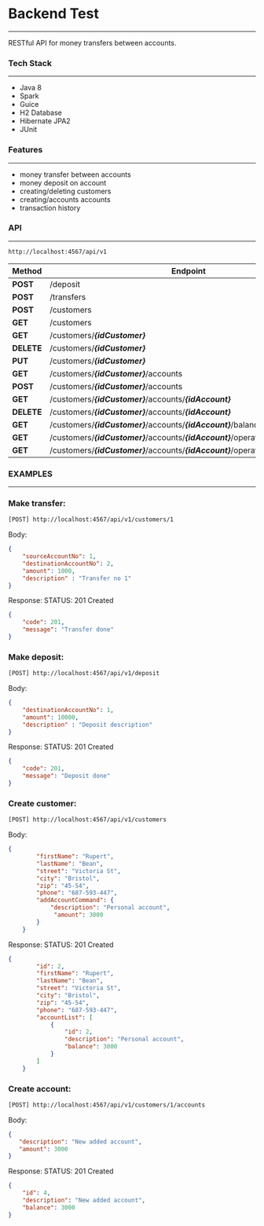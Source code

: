 # Backend Test
---
RESTful API for money transfers between accounts.


### Tech Stack
---
*  Java 8
*  Spark
*  Guice
*  H2 Database
*  Hibernate JPA2
*  JUnit

### Features
___
*  money transfer between accounts
*  money deposit on account
*  creating/deleting customers
*  creating/accounts accounts
*  transaction history

### API
---

```sh
http://localhost:4567/api/v1
```


| Method  | Endpoint |
| ------ | ------ |
| **POST** |  /deposit |
| **POST** |  /transfers |
| **POST** |  /customers |
| **GET** |  /customers |
| **GET** |  /customers/_**{idCustomer}**_ |
| **DELETE** |  /customers/_**{idCustomer}**_ |
| **PUT** |  /customers/_**{idCustomer}**_ |
| **GET** |  /customers/_**{idCustomer}**_/accounts |
| **POST** |  /customers/_**{idCustomer}**_/accounts |
| **GET** |  /customers/_**{idCustomer}**_/accounts/_**{idAccount}**_ |
| **DELETE** |  /customers/_**{idCustomer}**_/accounts/_**{idAccount}**_ |
| **GET** |  /customers/_**{idCustomer}**_/accounts/_**{idAccount}**_/balance |
| **GET** |  /customers/_**{idCustomer}**_/accounts/_**{idAccount}**_/operations |
| **GET** |  /customers/_**{idCustomer}**_/accounts/_**{idAccount}**_/operations/_**{idOperation}**_ |

### EXAMPLES
---

### Make transfer: 
```sh
[POST] http://localhost:4567/api/v1/customers/1
```
Body:
```json
{
    "sourceAccountNo": 1,
	"destinationAccountNo": 2,
	"amount": 1000,
	"description" : "Transfer no 1"
}
```
Response:
STATUS: 201 Created
```json
{
    "code": 201,
    "message": "Transfer done"
}
```


### Make deposit: 
```sh
[POST] http://localhost:4567/api/v1/deposit
```
Body:
```json
{
	"destinationAccountNo": 1,
	"amount": 10000,
	"description" : "Deposit description"
}
```

Response:
STATUS: 201 Created

```json
{
    "code": 201,
    "message": "Deposit done"
}
```

### Create customer: 
```sh
[POST] http://localhost:4567/api/v1/customers
```
Body:
```json
{
        "firstName": "Rupert",
        "lastName": "Bean",
        "street": "Victoria St",
        "city": "Bristol",
        "zip": "45-54",
        "phone": "687-593-447",
        "addAccountCommand": {
            "description": "Personal account",
             "amount": 3000
        }
    }
```

Response:
STATUS: 201 Created

```json
{
        "id": 2,
        "firstName": "Rupert",
        "lastName": "Bean",
        "street": "Victoria St",
        "city": "Bristol",
        "zip": "45-54",
        "phone": "687-593-447",
        "accountList": [
            {
                "id": 2,
                "description": "Personal account",
                "balance": 3000
            }
        ]
    }
```

### Create account: 
```sh
[POST] http://localhost:4567/api/v1/customers/1/accounts
```
Body:
```json
{
   "description": "New added account",
   "amount": 3000
}
```

Response:
STATUS: 201 Created

```json
{
    "id": 4,
    "description": "New added account",
    "balance": 3000
}
```